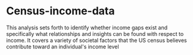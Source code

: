 # Census-income-data
This analysis sets forth to identify whether income gaps exist and specifically what relationships and insights can be found with respect to income. It covers a variety of societal factors that the US census believes contribute toward an individual's income level

